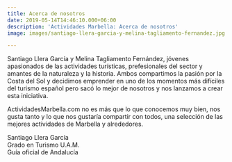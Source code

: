 ```yaml
---
title: Acerca de nosotros
date: 2019-05-14T14:46:10.000+06:00
description: 'Actividades Marbella: Acerca de nosotros'
image: images/santiago-llera-garcia-y-melina-tagliamento-fernandez.jpg

---
```

Santiago Llera García y Melina Tagliamento Fernández, jóvenes apasionados de las actividades turísticas, prefesionales del sector y amantes de la naturaleza y la historia. Ambos compartimos la pasión por la Costa del Sol y decidimos emprender en uno de los momentos más difíciles del turismo español pero sacó lo mejor de nosotros y nos lanzamos a crear esta iniciativa.

ActividadesMarbella.com no es más que lo que conocemos muy bien, nos gusta tanto y lo que nos gustaría compartir con todos, una selección de las mejores actividades de Marbella y alrededores.

Santiago Llera García  
Grado en Turismo U.A.M.  
Guía oficial de Andalucía
